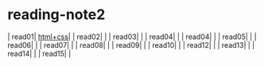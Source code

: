 # reading-note2
|    read01| [html+css](read01)|
|    read02|[]()               |
|    read03|[]()               |
|    read04|[]()               |
|    read04|[]()               |
|    read05|[]()               |
|    read06|[]()               |
|    read07|[]()               |
|    read08|[]()               |
|    read09|[]()               |
|    read10|[]()               |
|    read12|[]()               |
|    read13|[]()               |
|    read14|[]()               |
|    read15|[]()               |